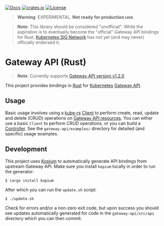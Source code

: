 [![Docs](https://img.shields.io/badge/docs-docs.rs-ff69b4.svg)](https://docs.rs/gateway-api/)
[![crates.io](https://img.shields.io/crates/v/gateway-api.svg)](https://crates.io/crates/gateway-api)
[![License](https://img.shields.io/badge/license-mit-blue.svg)](https://raw.githubusercontent.com/kube-rs/gateway-api-rs/main/LICENSE)

> **Warning**: EXPERIMENTAL. **Not ready for production use**.

> **Note**: This library should be considered "unofficial". While the aspiration
> is to eventually become the "official" Gateway API bindings for Rust,
> [Kubernetes SIG Network] has not yet (and may never) officially endorsed it.

[Kubernetes SIG Network]:https://github.com/kubernetes/community/tree/master/sig-network

# Gateway API (Rust)

> **Note**: Currently supports [Gateway API version v1.2.0][gwv]

This project provides bindings in [Rust] for [Kubernetes] [Gateway API].

[gwv]:https://github.com/kubernetes-sigs/gateway-api/releases/tag/v1.2.0
[Rust]:https://rust-lang.org
[Kubernetes]:https://kubernetes.io/
[Gateway API]:https://gateway-api.sigs.k8s.io/

## Usage

Basic usage involves using a [kube-rs] [Client] to perform create, read, update
and delete (CRUD) operations on [Gateway API resources]. You can either use a
basic `Client` to perform CRUD operations, or you can build a [Controller]. See
the `gateway-api/examples/` directory for detailed (and specific) usage examples.

[kube-rs]:https://github.com/kube-rs/kube
[Gateway API resources]:https://gateway-api.sigs.k8s.io/api-types/gateway/
[Client]:https://docs.rs/kube/latest/kube/struct.Client.html
[Controller]:https://kube.rs/controllers/intro/

## Development

This project uses [Kopium] to automatically generate API bindings from upstream
Gateway API. Make sure you install `kopium` locally in order to run the
generator:

```console
$ cargo install kopium
```

After which you can run the `update.sh` script:

```console
$ ./update.sh
```

Check for errors and/or a non-zero exit code, but upon success you should see
updates automatically generated for code in the `gateway-api/src/api` directory
which you can then commit.

[Kopium]:https://github.com/kube-rs/kopium

